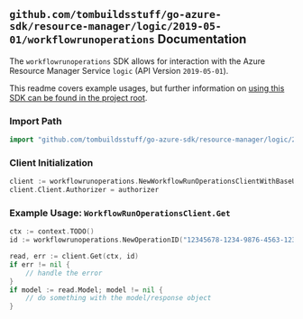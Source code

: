 
## `github.com/tombuildsstuff/go-azure-sdk/resource-manager/logic/2019-05-01/workflowrunoperations` Documentation

The `workflowrunoperations` SDK allows for interaction with the Azure Resource Manager Service `logic` (API Version `2019-05-01`).

This readme covers example usages, but further information on [using this SDK can be found in the project root](https://github.com/tombuildsstuff/go-azure-sdk/tree/main/docs).

### Import Path

```go
import "github.com/tombuildsstuff/go-azure-sdk/resource-manager/logic/2019-05-01/workflowrunoperations"
```


### Client Initialization

```go
client := workflowrunoperations.NewWorkflowRunOperationsClientWithBaseURI("https://management.azure.com")
client.Client.Authorizer = authorizer
```


### Example Usage: `WorkflowRunOperationsClient.Get`

```go
ctx := context.TODO()
id := workflowrunoperations.NewOperationID("12345678-1234-9876-4563-123456789012", "example-resource-group", "workflowValue", "runValue", "operationIdValue")

read, err := client.Get(ctx, id)
if err != nil {
	// handle the error
}
if model := read.Model; model != nil {
	// do something with the model/response object
}
```
